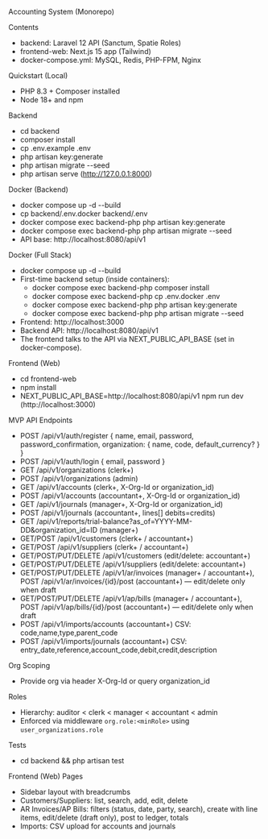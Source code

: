 Accounting System (Monorepo)

Contents
- backend: Laravel 12 API (Sanctum, Spatie Roles)
- frontend-web: Next.js 15 app (Tailwind)
- docker-compose.yml: MySQL, Redis, PHP-FPM, Nginx

Quickstart (Local)
- PHP 8.3 + Composer installed
- Node 18+ and npm

Backend
- cd backend
- composer install
- cp .env.example .env
- php artisan key:generate
- php artisan migrate --seed
- php artisan serve (http://127.0.0.1:8000)

Docker (Backend)
- docker compose up -d --build
- cp backend/.env.docker backend/.env
- docker compose exec backend-php php artisan key:generate
- docker compose exec backend-php php artisan migrate --seed
- API base: http://localhost:8080/api/v1

Docker (Full Stack)
- docker compose up -d --build
- First-time backend setup (inside containers):
  - docker compose exec backend-php composer install
  - docker compose exec backend-php cp .env.docker .env
  - docker compose exec backend-php php artisan key:generate
  - docker compose exec backend-php php artisan migrate --seed
- Frontend: http://localhost:3000
- Backend API: http://localhost:8080/api/v1
- The frontend talks to the API via NEXT_PUBLIC_API_BASE (set in docker-compose).

Frontend (Web)
- cd frontend-web
- npm install
- NEXT_PUBLIC_API_BASE=http://localhost:8080/api/v1 npm run dev (http://localhost:3000)

MVP API Endpoints
- POST /api/v1/auth/register { name, email, password, password_confirmation, organization: { name, code, default_currency? } }
- POST /api/v1/auth/login { email, password }
- GET /api/v1/organizations (clerk+)
- POST /api/v1/organizations (admin)
- GET /api/v1/accounts (clerk+, X-Org-Id or organization_id)
- POST /api/v1/accounts (accountant+, X-Org-Id or organization_id)
- GET /api/v1/journals (manager+, X-Org-Id or organization_id)
- POST /api/v1/journals (accountant+, lines[] debits=credits)
- GET /api/v1/reports/trial-balance?as_of=YYYY-MM-DD&organization_id=ID (manager+)
- GET/POST /api/v1/customers (clerk+ / accountant+)
- GET/POST /api/v1/suppliers (clerk+ / accountant+)
- GET/POST/PUT/DELETE /api/v1/customers (edit/delete: accountant+)
- GET/POST/PUT/DELETE /api/v1/suppliers (edit/delete: accountant+)
- GET/POST/PUT/DELETE /api/v1/ar/invoices (manager+ / accountant+), POST /api/v1/ar/invoices/{id}/post (accountant+) — edit/delete only when draft
- GET/POST/PUT/DELETE /api/v1/ap/bills (manager+ / accountant+), POST /api/v1/ap/bills/{id}/post (accountant+) — edit/delete only when draft
- POST /api/v1/imports/accounts (accountant+) CSV: code,name,type,parent_code
- POST /api/v1/imports/journals (accountant+) CSV: entry_date,reference,account_code,debit,credit,description

Org Scoping
- Provide org via header X-Org-Id or query organization_id

Roles
- Hierarchy: auditor < clerk < manager < accountant < admin
- Enforced via middleware `org.role:<minRole>` using `user_organizations.role`

Tests
- cd backend && php artisan test

Frontend (Web) Pages
- Sidebar layout with breadcrumbs
- Customers/Suppliers: list, search, add, edit, delete
- AR Invoices/AP Bills: filters (status, date, party, search), create with line items, edit/delete (draft only), post to ledger, totals
- Imports: CSV upload for accounts and journals
